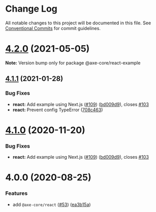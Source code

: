 # Change Log

All notable changes to this project will be documented in this file.
See [Conventional Commits](https://conventionalcommits.org) for commit guidelines.

# [4.2.0](https://github.com/dequelabs/axe-core-npm/compare/v4.1.1...v4.2.0) (2021-05-05)

**Note:** Version bump only for package @axe-core/react-example

## [4.1.1](http://dequelabs/axe-core-npm/compare/v4.0.0...v4.1.1) (2021-01-28)

### Bug Fixes

- **react:** Add example using Next.js ([#109](http://dequelabs/axe-core-npm/issues/109)) ([bd009d9](http://dequelabs/axe-core-npm/commits/bd009d9578d9b2704e258ade932fdbbe0a7a571a)), closes [#103](http://dequelabs/axe-core-npm/issues/103)
- **react:** Prevent config TypeError ([708c463](http://dequelabs/axe-core-npm/commits/708c46366d5f2069a4f25238beb32299abc962b9))

# [4.1.0](https://github.com/dequelabs/axe-core-npm/compare/v4.0.0...v4.1.0) (2020-11-20)

### Bug Fixes

- **react:** Add example using Next.js ([#109](https://github.com/dequelabs/axe-core-npm/issues/109)) ([bd009d9](https://github.com/dequelabs/axe-core-npm/commit/bd009d9578d9b2704e258ade932fdbbe0a7a571a)), closes [#103](https://github.com/dequelabs/axe-core-npm/issues/103)

# 4.0.0 (2020-08-25)

### Features

- add `@axe-core/react` ([#53](https://github.com/dequelabs/axe-core-npm/issues/53)) ([ea3b15a](https://github.com/dequelabs/axe-core-npm/commit/ea3b15ad45c7ad256a88047fb797a074f3256550))
